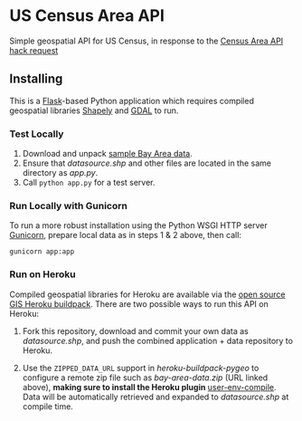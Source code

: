 US Census Area API
==================

Simple geospatial API for US Census, in response to the
[Census Area API hack request](https://github.com/codeforamerica/hack-requests/blob/master/census-area-API.md)

Installing
----

This is a [Flask](http://flask.pocoo.org/)-based Python application which
requires compiled geospatial libraries [Shapely](http://toblerity.org/shapely/)
and [GDAL](http://trac.osgeo.org/gdal/) to run.

### Test Locally

1. Download and unpack [sample Bay Area data](http://forever.codeforamerica.org.s3.amazonaws.com/Census-API/bay-area-data.zip).
2. Ensure that *datasource.shp* and other files are located in the same directory as *app.py*.
3. Call `python app.py` for a test server.

### Run Locally with Gunicorn

To run a more robust installation using the Python WSGI HTTP server
[Gunicorn](http://gunicorn.org/), prepare local data as in steps 1 & 2 above,
then call:

    gunicorn app:app

### Run on Heroku

Compiled geospatial libraries for Heroku are available via the
[open source GIS Heroku buildpack](https://github.com/codeforamerica/heroku-buildpack-pygeo).
There are two possible ways to run this API on Heroku:

1. Fork this repository, download and commit your own data as *datasource.shp*,
and push the combined application + data repository to Heroku.

2. Use the `ZIPPED_DATA_URL` support in *heroku-buildpack-pygeo* to configure
a remote zip file such as *bay-area-data.zip* (URL linked above),
**making sure to install the Heroku plugin**
[user-env-compile](https://devcenter.heroku.com/articles/labs-user-env-compile).
Data will be automatically retrieved and expanded to *datasource.shp* at
compile time.
